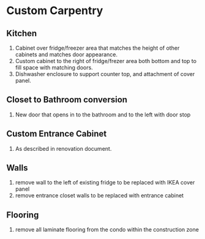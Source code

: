 # Custom Carpentry

## Kitchen

1. Cabinet over fridge/freezer area that matches the height of other cabinets and matches door appearance.
2. Custom cabinet to the right of fridge/frezer area both bottom and top to fill space with matching doors.
3. Dishwasher enclosure to support counter top, and attachment of cover panel.

## Closet to Bathroom conversion

1. New door that opens in to the bathroom and to the left with door stop

## Custom Entrance Cabinet

1. As described in renovation document.

## Walls

1. remove wall to the left of existing fridge to be replaced with IKEA cover panel
2. remove entrance closet walls to be replaced with entrance cabinet

## Flooring

1. remove all laminate flooring from the condo within the construction zone
